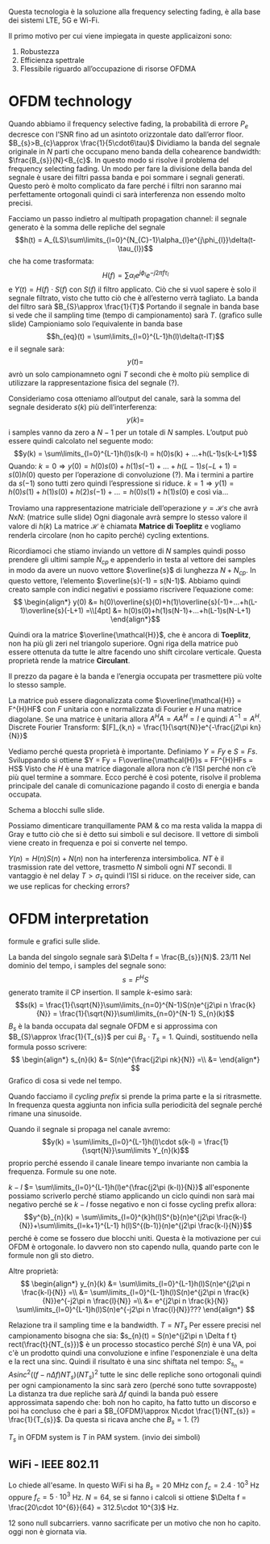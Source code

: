 
Questa tecnologia è la soluzione alla frequency selecting fading, è alla base dei sistemi LTE, 5G e Wi-Fi. 

Il primo motivo per cui viene impiegata in queste applicaizoni sono:
1. Robustezza
2. Efficienza spettrale
3. Flessibile riguardo all’occupazione di risorse OFDMA

# OFDM technology

Quando abbiamo il frequency selective fading, la probabilità di errore $P_{e}$ decresce con l’SNR fino ad un asintoto orizzontale dato dall’error floor.
$B_{s}>B_{c}\approx \frac{1}{5\cdot6\tau}$
Dividiamo la banda del segnale originale in $N$ parti che occupano meno banda della cohearence bandwidth: $\frac{B_{s}}{N}<B_{c}$.
In questo modo si risolve il problema del frequency selecting fading. 
Un modo per fare la divisione della banda del segnale è usare dei filtri passa banda e poi sommare i segnali generati. Questo però è molto complicato da fare perché i filtri non saranno mai perfettamente ortogonali quindi ci sarà interferenza non essendo molto precisi.

Facciamo un passo indietro al multipath propagation channel:
il segnale generato è la somma delle repliche del segnale $$h(t) = A_{LS}\sum\limits_{l=0}^{N_{C}-1}\alpha_{l}e^{j\phi_{l}}\delta(t-\tau_{l})$$ che ha come trasformata: $$H(f) = \sum\limits \alpha_{l}e^{j\phi_{l}}e^{-j2\pi f\tau_{l}}$$ e $Y(t) = H(f)\cdot S(f)$ con $S(f)$ il filtro applicato.
Ciò che si vuol sapere è solo il segnale filtrato, visto che tutto ciò che è all’esterno verrà tagliato. La banda del filtro sarà $B_{S}\approx \frac{1}{T}$
Portando il segnale in banda base si vede che il sampling time (tempo di campionamento) sarà $T$. (grafico sulle slide)
Campioniamo solo l’equivalente in banda base $$h_{eq}(t) = \sum\limits_{l=0}^{L-1}h(l)\delta(t-lT)$$
e il segnale sarà: $$y(t) = $$
avrò un solo campionamneto ogni $T$ secondi che è molto più semplice di utilizzare la rappresentazione fisica del segnale (?).

Consideriamo cosa otteniamo all’output del canale, sarà la somma del segnale desiderato $s(k)$ più dell’interferenza: $$y(k) = $$ i samples vanno da zero a $N-1$ per un totale di $N$ samples. L’output può essere quindi calcolato nel seguente modo: $$y(k) = \sum\limits_{l=0}^{L-1}h(l)s(k-l) = h(0)s(k) + …+h(L-1)s(k-L+1)$$
Quando: $k=0 \Rightarrow y(0) = h(0)s(0)+h(1)s(-1)+…+h(L-1)s(-L+1) = s(0)h(0)$ questo per l’operazione di convoluzione (?). Ma i termini a partire da $s(-1)$ sono tutti zero quindi l’espressione si riduce. 
$k=1 \Rightarrow y(1) = h(0)s(1)+h(1)s(0)+h(2)s(-1) + … = h(0)s(1) + h(1)s(0)$
e così via…

Troviamo una rappresentazione matriciale dell’operazione $y = \mathcal{H}s$ che avrà $N\text{x}N$: (matrice sulle slide)
Ogni diagonale avrà sempre lo stesso valore il valore di $h(k)$
La matrice $\mathcal{H}$ è chiamata **Matrice di Toeplitz** e vogliamo renderla circolare (non ho capito perché) cycling extentions. 

Ricordiamoci che stiamo inviando un vettore di $N$ samples quindi posso prendere gli ultimi sample $N_{cp}$ e appenderlo in testa al vettore dei samples in modo da avere un nuovo vettore $\overline{s}$ di lunghezza $N+N_{cp}$. In questo vettore, l’elemento $\overline{s}(-1) = s(N-1)$.
Abbiamo quindi creato sample con indici negativi e possiamo riscrivere l’equazione come: 
$$
\begin{align*}
y(0) &= h(0)\overline{s}(0)+h(1)\overline{s}(-1)+…+h(L-1)\overline{s}(-L+1) =\\[4pt]
&= h(0)s(0)+h(1)s(N-1)+…+h(L-1)s(N-L+1)
\end{align*}$$

Quindi ora la matrice $\overline{\mathcal{H}}$, che è ancora di **Toeplitz**, non ha più gli zeri nel triangolo superiore. Ogni riga della matrice può essere ottenuta da tutte le altre facendo uno shift circolare verticale. 
Questa proprietà rende la matrice **Circulant**.

Il prezzo da pagare è la banda e l’energia occupata per trasmettere più volte lo stesso sample.

La matrice può essere diagonalizzata come $\overline{\mathcal{H}} = F^{H}HF$ con $F$ unitaria con e normalizzata di Fourier e $H$ una matrice diagolane.
Se una matrice è unitaria allora $A^{H}A = AA^{H} = I$ e quindi $A^{-1}=A^{H}$.
Discrete Fourier Transform: $[F]_{k,n} = \frac{1}{\sqrt{N}}e^{-\frac{j2\pi kn}{N}}$

Vediamo perché questa proprietà è importante.
Definiamo $Y = Fy$ e $S = Fs$. 
Sviluppando si ottiene $Y = Fy = F\overline{\mathcal{H}}s = FF^{H}HFs = HS$
Visto che $H$ è una matrice diagonale allora non c’è l’ISI perché non c’è più quel termine a sommare. Ecco perché è così potente, risolve il problema principale del canale di comunicazione pagando il costo di energia e banda occupata.

Schema a blocchi sulle slide. 

Possiamo dimenticare tranquillamente PAM & co ma resta valida la mappa di Gray e tutto ciò che si è detto sui simboli e sul decisore.
Il vettore di simboli viene creato in frequenza e poi si converte nel tempo.

$Y(n) = H(n)S(n) +N(n)$ non ha interferenza intersimbolica. 
$NT$ è il trasmission rate del vettore, trasmetto $N$ simboli ogni $NT$ secondi. Il vantaggio è nel delay $T > \sigma_{\tau}$ quindi l’ISI si riduce.
on the receiver side, can we use replicas for checking errors? 

# OFDM interpretation

formule e grafici sulle slide.

La banda del singolo segnale sarà $\Delta f = \frac{B_{s}}{N}$.
23/11
Nel dominio del tempo, i samples del segnale sono: $$s = F^{H}S$$
generato tramite il CP insertion. 
Il sample $k$-esimo sarà: $$s(k) = \frac{1}{\sqrt{N}}\sum\limits_{n=0}^{N-1}S(n)e^{j2\pi n \frac{k}{N}} = \frac{1}{\sqrt{N}}\sum\limits_{n=0}^{N-1} S_{n}(k)$$
$B_{s}$ è la banda occupata dal segnale OFDM e si approssima con $B_{S}\approx \frac{1}{T_{s}}$ per cui $B_{s}\cdot T_{s} = 1$. Quindi, sostituendo nella formula posso scrivere: 
$$
\begin{align*}
s_{n}(k) &= S(n)e^{\frac{j2\pi nk}{N}} =\\
&= 
\end{align*}
$$
Grafico di cosa si vede nel tempo. 

Quando facciamo il *cycling prefix* si prende la prima parte e la si ritrasmette. In frequenza questa aggiunta non inficia sulla periodicità del segnale perché rimane una sinusoide. 

Quando il segnale si propaga nel canale avremo: $$y(k) = \sum\limits_{l=0}^{L-1}h(l)\cdot s(k-l) = \frac{1}{\sqrt{N}}\sum\limits Y_{n}(k)$$proprio perché essendo il canale lineare tempo invariante non cambia la frequenza. 
Formule su one note.

$k-l$ $= \sum\limits_{l=0}^{L-1}h(l)e^{\frac{j2\pi (k-l)}{N}}$ all'esponente possiamo scriverlo perché stiamo applicando un ciclo quindi non sarà mai negativo perché se $k-l$ fosse negativo e non ci fosse cycling prefix allora: $$y^{b}_{n}(k) = \sum\limits_{l=0}^{k}h(l)S^{b}(n)e^{j2\pi \frac{k-l}{N}}+\sum\limits_{l=k+1}^{L-1} h(l)S^{(b-1)}(n)e^{j2\pi \frac{k-l}{N}}$$perché è come se fossero due blocchi uniti. Questa è la motivazione per cui OFDM è ortogonale. 
Io davvero non sto capendo nulla, quando parte con le formule non gli sto dietro. 

Altre proprietà:
$$
\begin{align*}
y_{n}(k) &= \sum\limits_{l=0}^{L-1}h(l)S(n)e^{j2\pi n \frac{k-l}{N}} =\\
&= \sum\limits_{l=0}^{L-1}h(l)S(n)e^{j2\pi n \frac{k}{N}}e^{-j2\pi n \frac{l}{N}} =\\
&= e^{j2\pi n \frac{k}{N}} \sum\limits_{l=0}^{L-1}h(l)S(n)e^{-j2\pi n \frac{l}{N}}???
\end{align*} 
$$

Relazione tra il sampling time e la bandwidth.
$T = NT_{s}$
Per essere precisi nel campionamento bisogna che sia:
$s_{n}(t) = S(n)e^{j2\pi n \Delta f t} rect(\frac{t}{NT_{s}})$
è un processo stocastico perché $S(n)$ è una VA, poi c'è un prodotto quindi una convoluzione e infine l'esponenziale è una delta e la rect una sinc. Quindi il risultato è una sinc shiftata nel tempo: 
$S_{s_{n}} = A sinc^{2}((f-n\Delta f)NT_{s})(NT_{s})^{2}$
tutte le sinc delle repliche sono ortogonali quindi per ogni campionamento la sinc sarà zero (perché sono tutte sovrapposte)
La distanza tra due repliche sarà $\Delta f$ quindi la banda può essere approssimata sapendo che: boh non ho capito, ha fatto tutto un discorso e poi ha concluso che è pari a $B_{OFDM}\approx N\cdot \frac{1}{NT_{s}} = \frac{1}{T_{s}}$.
Da questa si ricava anche che $B_{s}= 1$. (?)

$T_{s}$ in OFDM system is $T$ in PAM system. (invio dei simboli)

## WiFi - IEEE 802.11

Lo chiede all'esame.
In questo WiFi si ha $B_{s} = 20$ MHz con $f_{c}= 2.4\cdot 10^{3}$ Hz oppure $f_{c}= 5\cdot 10^{3}$ Hz.
$N = 64$, se si fanno i calcoli si ottiene $\Delta f = \frac{20\cdot 10^{6}}{64} = 312.5\cdot 10^{3}$ Hz.

12 sono null subcarriers. vanno sacrificate per un motivo che non ho capito. oggi non è giornata via. 






